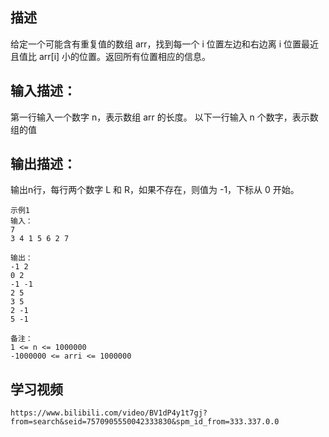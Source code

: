 ## 描述
给定一个可能含有重复值的数组 arr，找到每一个 i 位置左边和右边离 i 位置最近且值比 arr[i] 小的位置。返回所有位置相应的信息。
## 输入描述：
第一行输入一个数字 n，表示数组 arr 的长度。
以下一行输入 n 个数字，表示数组的值
## 输出描述：
输出n行，每行两个数字 L 和 R，如果不存在，则值为 -1，下标从 0 开始。

    示例1
    输入：
    7
    3 4 1 5 6 2 7

    输出：
    -1 2
    0 2
    -1 -1
    2 5
    3 5
    2 -1
    5 -1

    备注：
    1 <= n <= 1000000
    -1000000 <= arri <= 1000000

## 学习视频
    https://www.bilibili.com/video/BV1dP4y1t7gj?from=search&seid=7570905550042333830&spm_id_from=333.337.0.0
